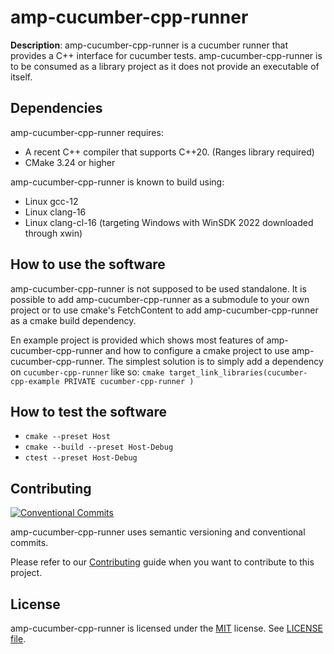 # amp-cucumber-cpp-runner

**Description**: amp-cucumber-cpp-runner is a cucumber runner that provides a C++ interface for cucumber tests. amp-cucumber-cpp-runner is to be consumed as a library project as it does not provide an executable of itself.

## Dependencies

amp-cucumber-cpp-runner requires:
- A recent C++ compiler that supports C++20. (Ranges library required)
- CMake 3.24 or higher

amp-cucumber-cpp-runner is known to build using:
- Linux gcc-12
- Linux clang-16
- Linux clang-cl-16 (targeting Windows with WinSDK 2022 downloaded through xwin)

## How to use the software

amp-cucumber-cpp-runner is not supposed to be used standalone. It is possible to add amp-cucumber-cpp-runner as a submodule to your own project or to use cmake's FetchContent to add amp-cucumber-cpp-runner as a cmake build dependency.

En example project is provided which shows most features of amp-cucumber-cpp-runner and how to configure a cmake project to use amp-cucumber-cpp-runner. The simplest solution is to simply add a dependency on `cucumber-cpp-runner` like so:
`cmake
target_link_libraries(cucumber-cpp-example PRIVATE
    cucumber-cpp-runner
)
`

## How to test the software

- `cmake --preset Host`
- `cmake --build --preset Host-Debug`
- `ctest --preset Host-Debug`

## Contributing

[![Conventional Commits](https://img.shields.io/badge/Conventional%20Commits-1.0.0-%23FE5196?logo=conventionalcommits&logoColor=white)](https://conventionalcommits.org)

amp-cucumber-cpp-runner uses semantic versioning and conventional commits.

Please refer to our [Contributing](CONTRIBUTING.md) guide when you want to contribute to this project.

## License

amp-cucumber-cpp-runner is licensed under the [MIT](https://choosealicense.com/licenses/mit/) license. See [LICENSE file](License).
